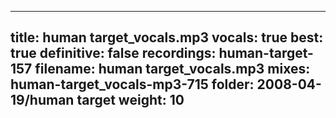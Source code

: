 
---
title: human target_vocals.mp3
vocals: true
best: true
definitive: false
recordings: human-target-157
filename: human target_vocals.mp3
mixes: human-target_vocals-mp3-715
folder: 2008-04-19/human target
weight: 10
---
